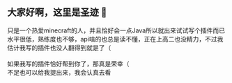 ## 大家好啊，这里是圣迹 👋
  只是一个热爱minecraft的人，并且恰好会一点Java所以就出来试试写个插件而已<br>
  水平很低，熟练度也不够，api啥的也总是读不懂，正在上高二也没精力，不过我估计我写的插件也没人翻得到就是了（<br>
  <br>
  如果我写的插件恰好帮到你了，那真是荣幸（<br>
  不足也可以给我提出来，我会认真去看

<!--
**snugbrick/snugbrick** is a ✨ _special_ ✨ repository because its `README.md` (this file) appears on your GitHub profile.

Here are some ideas to get you started:

- 🔭 I’m currently working on ...
- 🌱 I’m currently learning ...
- 👯 I’m looking to collaborate on ...
- 🤔 I’m looking for help with ...
- 💬 Ask me about ...
- 📫 How to reach me: ...
- 😄 Pronouns: ...
- ⚡ Fun fact: ...
-->
